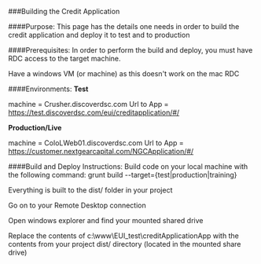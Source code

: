###Building the Credit Application


####Purpose:
This page has the details one needs in order to build the credit application and deploy it to test and to production


####Prerequisites:
In order to perform the build and deploy, you must have RDC access to the target machine.


Have a windows VM (or machine) as this doesn't work on the mac RDC


####Environments:
**Test**


machine = Crusher.discoverdsc.com
Url to App = https://test.discoverdsc.com/eui/creditapplication/#/  


**Production/Live**


machine = ColoLWeb01.discoverdsc.com
Url to App = https://customer.nextgearcapital.com/NGCApplication/#/


####Build and Deploy Instructions:
Build code on your local machine with the following command:  grunt build --target={test|production|training}


Everything is built to the dist/ folder in your project


Go on to your Remote Desktop connection


Open windows explorer and find your mounted shared drive


Replace the contents of c:\www\EUI_test\creditApplicationApp with the contents from your project dist/ directory (located in the mounted share drive)